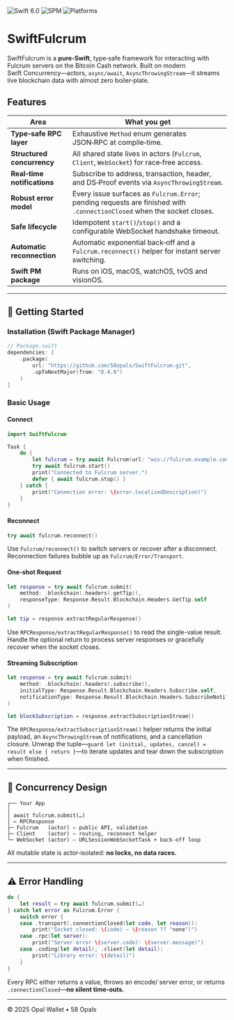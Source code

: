 ![Swift 6.0](https://img.shields.io/badge/swift-6.0-orange)
![SPM](https://img.shields.io/badge/Package%20Manager-SPM-informational)
![Platforms](https://img.shields.io/badge/platforms-iOS%20|%20macOS%20|%20watchOS%20|%20tvOS%20|%20visionOS-blue)

# SwiftFulcrum

SwiftFulcrum is a **pure‑Swift**, type‑safe framework for interacting with Fulcrum servers on the Bitcoin Cash network. Built on modern Swift Concurrency—actors, `async/await`, `AsyncThrowingStream`—it streams live blockchain data with almost zero boiler‑plate.

## Features

| Area | What you get |
| ---- | ------------ |
| **Type‑safe RPC layer** | Exhaustive `Method` enum generates JSON‑RPC at compile‑time. |
| **Structured concurrency** | All shared state lives in actors (`Fulcrum`, `Client`, `WebSocket`) for race‑free access. |
| **Real‑time notifications** | Subscribe to address, transaction, header, and DS‑Proof events via `AsyncThrowingStream`. |
| **Robust error model** | Every issue surfaces as `Fulcrum.Error`; pending requests are finished with `.connectionClosed` when the socket closes. |
| **Safe lifecycle** | Idempotent `start()`/`stop()` and a configurable WebSocket handshake timeout. |
| **Automatic reconnection** | Automatic exponential back‑off and a `Fulcrum.reconnect()` helper for instant server switching. |
| **Swift PM package** | Runs on iOS, macOS, watchOS, tvOS and visionOS. |

---

## 🚀 Getting Started

### Installation (Swift Package Manager)

```swift
// Package.swift
dependencies: [
    .package(
        url: "https://github.com/58opals/SwiftFulcrum.git",
        .upToNextMajor(from: "0.4.0")
    )
]
```

### Basic Usage

#### Connect

```swift
import SwiftFulcrum

Task {
    do {
        let fulcrum = try await Fulcrum(url: "wss://fulcrum.example.com:50004")
        try await fulcrum.start()
        print("Connected to Fulcrum server.")
        defer { await fulcrum.stop() }
    } catch {
        print("Connection error: \(error.localizedDescription)")
    }
}
```

#### Reconnect

```swift
try await fulcrum.reconnect()
```

Use ``Fulcrum/reconnect()`` to switch servers or recover after a disconnect.
Reconnection failures bubble up as ``Fulcrum/Error/Transport``.

#### One‑shot Request

```swift
let response = try await fulcrum.submit(
    method: .blockchain(.headers(.getTip)),
    responseType: Response.Result.Blockchain.Headers.GetTip.self
)

let tip = response.extractRegularResponse()
```

Use ``RPCResponse/extractRegularResponse()`` to read the single-value result. Handle the optional return to process server responses or gracefully recover when the socket closes.

#### Streaming Subscription

```swift
let response = try await fulcrum.submit(
    method: .blockchain(.headers(.subscribe)),
    initialType: Response.Result.Blockchain.Headers.Subscribe.self,
    notificationType: Response.Result.Blockchain.Headers.SubscribeNotification.self
)

let blockSubscription = response.extractSubscriptionStream()
```

The ``RPCResponse/extractSubscriptionStream()`` helper returns the initial payload, an `AsyncThrowingStream` of notifications, and a cancellation closure. Unwrap the tuple—`guard let (initial, updates, cancel) = result else { return }`—to iterate updates and tear down the subscription when finished.

---

## 🧵 Concurrency Design

```text
┌── Your App
│
│ await fulcrum.submit(…)
│ ← RPCResponse
├─ Fulcrum   (actor) – public API, validation
├─ Client    (actor) – routing, reconnect helper
└─ WebSocket (actor) – URLSessionWebSocketTask + back‑off loop
```

All mutable state is actor‑isolated: **no locks, no data races.**

---

## ⚠️ Error Handling

```swift
do {
    let result = try await fulcrum.submit(…)
} catch let error as Fulcrum.Error {
    switch error {
    case .transport(.connectionClosed(let code, let reason)):
        print("Socket closed: \(code) – \(reason ?? "none")")
    case .rpc(let server):
        print("Server error \(server.code): \(server.message)")
    case .coding(let detail), .client(let detail):
        print("Library error: \(detail)")
    }
}
```

Every RPC either returns a value, throws an encode/ server error, or returns `.connectionClosed`—**no silent time‑outs.**

---

© 2025 Opal Wallet • 58 Opals
